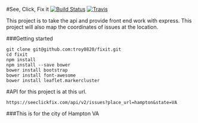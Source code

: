 #See, Click, Fix it [![Build Status](https://travis-ci.org/troy0820/fixit.svg)](https://travis-ci.org/troy0820/fixit)
[![Travis](https://img.shields.io/travis/troy0820/fixit.svg)](https://travis-ci.org/troy0820/fixit)

This project is to take the api and provide front end work with express.
This project will also map the coordinates of issues at the location.

###Getting started
```
git clone git@github.com:troy0820/fixit.git
cd fixit
npm install
npm install --save bower
bower install bootstrap
bower install font-awesome
bower install leaflet.markercluster
```

#API for this project is at this url.
```
https://seeclickfix.com/api/v2/issues?place_url=hampton&state=VA
```

###This is for the city of Hampton VA 
